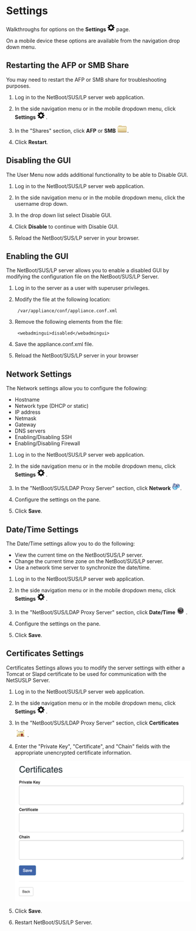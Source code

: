 # Settings
Walkthroughs for options on the **Settings** <img height="20" src="images/thumbnails/settings_icon.png"> page.

On a mobile device these options are available from the navigation drop down menu.


## Restarting the AFP or SMB Share
You may need to restart the AFP or SMB share for troubleshooting purposes.

1. Log in to the NetBoot/SUS/LP server web application.

2. In the side navigation menu or in the mobile dropdown menu, click **Settings** <img height="20" src="images/thumbnails/settings_icon.png"> .

3. In the "Shares" section, click **AFP** or **SMB** <img height="20" src="images/thumbnails/categories_icon.png">.

4. Click **Restart**.


## Disabling the GUI
The User Menu now adds additional functionality to be able to Disable GUI.

1. Log in to the NetBoot/SUS/LP server web application.

2. In the side navigation menu or in the mobile dropdown menu, click the username drop down.

3. In the drop down list select Disable GUI.

4. Click **Disable** to continue with Disable GUI.

5. Reload the NetBoot/SUS/LP server in your browser.


## Enabling the GUI
The NetBoot/SUS/LP server allows you to enable a disabled GUI by modifying the configuration file on the NetBoot/SUS/LP Server.

1. Log in to the server as a user with superuser privileges.

2. Modify the file at the following location:

		/var/appliance/conf/appliance.conf.xml

3. Remove the following elements from the file:

		<webadmingui>disabled</webadmingui>

4. Save the appliance.conf.xml file.

5. Reload the NetBoot/SUS/LP server in your browser


## Network Settings
The Network settings allow you to configure the following:

* Hostname
* Network type (DHCP or static) 
* IP address
* Netmask
* Gateway
* DNS servers 
* Enabling/Disabling SSH
* Enabling/Disabling Firewall

1. Log in to the NetBoot/SUS/LP server web application.

2. In the side navigation menu or in the mobile dropdown menu, click **Settings** <img height="20" src="images/thumbnails/settings_icon.png"> .

3. In the "NetBoot/SUS/LDAP Proxy Server" section, click **Network** <img height="20" src="images/thumbnails/network_icon.png">.

4. Configure the settings on the pane.

5. Click **Save**.


## Date/Time Settings
The Date/Time settings allow you to do the following:

* View the current time on the NetBoot/SUS/LP server. 
* Change the current time zone on the NetBoot/SUS/LP server. 
* Use a network time server to synchronize the date/time.

1. Log in to the NetBoot/SUS/LP server web application.

2. In the side navigation menu or in the mobile dropdown menu, click **Settings** <img height="20" src="images/thumbnails/settings_icon.png"> .

3. In the "NetBoot/SUS/LDAP Proxy Server" section, click **Date/Time** <img height="20" src="images/thumbnails/clock_icon.png"> .

4. Configure the settings on the pane.

5. Click **Save**.


## Certificates Settings
Certificates Settings allows you to modify the server settings with either a Tomcat or Slapd certificate to be used for communication with the NetSUSLP Server.

1. Log in to the NetBoot/SUS/LP server web application.

2. In the side navigation menu or in the mobile dropdown menu, click **Settings** <img height="20" src="images/thumbnails/settings_icon.png"> .

3. In the "NetBoot/SUS/LDAP Proxy Server" section, click **Certificates** <img height="30" src="images/thumbnails/certificates_icon.png"> .

4. Enter the "Private Key", "Certificate", and "Chain" fields with the appropriate unencrypted certificate information.
	
    <img src="images/attachments/certificates.png" width="500">

5. Click **Save**.

6. Restart NetBoot/SUS/LP Server.
